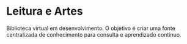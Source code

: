 # Leitura e Artes
 Biblioteca virtual em desenvolvimento. O objetivo é criar uma fonte centralizada de conhecimento para consulta e aprendizado contínuo.
